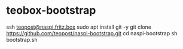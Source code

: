 # teobox-bootstrap

ssh teopost@naspi.fritz.box
sudo apt install git -y
git clone https://github.com/teopost/naspi-bootstrap.git
cd naspi-bootstrap
sh bootstrap.sh

